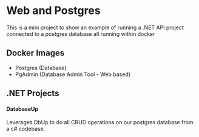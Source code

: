 # Web and Postgres
This is a mini project to show an example of running a .NET API project
connected to a postgres database all running within docker

## Docker Images
- Postgres (Database)
- PgAdmin (Database Admin Tool - Web based)

## .NET Projects
#### DatabaseUp
Leverages DbUp to do all CRUD operations on our postgres database from a c# codebase.